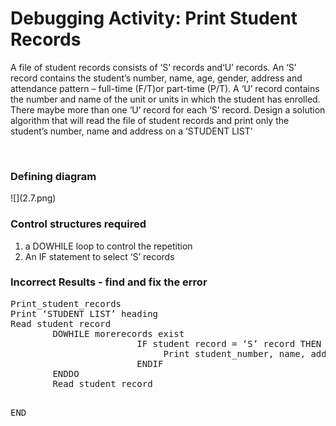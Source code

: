 # Debugging Activity: Print Student Records

<p>A file of student records consists of &lsquo;S&rsquo; records and&lsquo;U&rsquo; records. An &lsquo;S&rsquo; record contains&nbsp;the student&rsquo;s number, name, age, gender, address and attendance pattern &ndash; full-time&nbsp;(F/T)or part-time (P/T). A &lsquo;U&rsquo; record contains the number and name of the unit or units&nbsp;in which the student has enrolled. There maybe more than one &lsquo;U&rsquo; record for each &lsquo;S&rsquo;&nbsp;record. Design a solution algorithm that will read the file of student records and print only the student&rsquo;s number, name and address on a &lsquo;STUDENT LIST&rsquo;</p>
<p>&nbsp;</p>
<h3>Defining diagram</h3>
<p>![](2.7.png)</p>
<h3>Control structures required</h3>
<ol>
<li>a DOWHILE loop to control the repetition</li>
<li>An IF statement to select &lsquo;S&rsquo; records</li>
</ol>
<h3>Incorrect Results - find and fix the error</h3>
<pre>Print_student_records
Print &lsquo;STUDENT LIST&rsquo; heading
Read student record
        DOWHILE morerecords exist
                        IF student record = &lsquo;S&rsquo; record THEN
                             Print student_number, name, address
                        ENDIF
        ENDDO
        Read student record

END
</pre>
<p>&nbsp;</p>